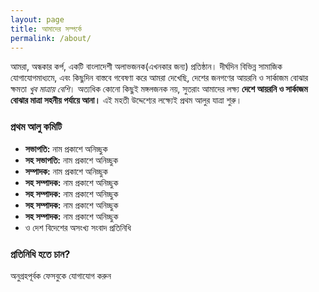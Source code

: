 ```yaml
---
layout: page
title: আমাদের সম্পর্কে
permalink: /about/
---
```


আমরা, অন্ধকার কর্প, একটি বাংলাদেশী অলাভজনক(এখনকার জন্য) প্রতিষ্ঠান। দীর্ঘদিন বিভিন্ন সামাজিক যোগাযোগমাধ্যমে, এবং কিছুদিন বাস্তবে গবেষণা করে আমরা দেখেছি, দেশের জনগণের আয়রনি ও সার্কাজম বোঝার ক্ষমতা _খুব মাত্রায় বেশি_। অত্যধিক কোনো কিছুই মঙ্গলজনক নয়, সুতরাং আমাদের লক্ষ্য **দেশে আয়রনি ও সার্কাজম বোঝার মাত্রা সহনীয় পর্যায়ে আনা।** এই মহতী উদ্দেশ্যের লক্ষ্যেই প্রথম আলুর যাত্রা শুরু।

### প্রথম আলু কমিটি

- **সভাপতি:** নাম প্রকাশে অনিচ্ছুক
- **সহ সভাপতি:** নাম প্রকাশে অনিচ্ছুক
- **সম্পাদক:** নাম প্রকাশে অনিচ্ছুক
- **সহ সম্পাদক:** নাম প্রকাশে অনিচ্ছুক
- **সহ সম্পাদক:** নাম প্রকাশে অনিচ্ছুক
- **সহ সম্পাদক:** নাম প্রকাশে অনিচ্ছুক
- **সহ সম্পাদক:** নাম প্রকাশে অনিচ্ছুক
- ও দেশ বিদেশের অসংখ্য সংবাদ প্রতিনিধি

### প্রতিনিধি হতে চান?

অনুগ্রহপূর্বক ফেসবুকে যোগাযোগ করুন
